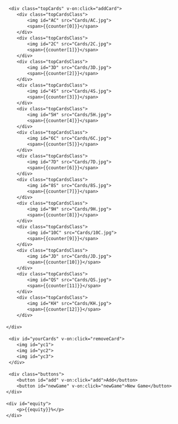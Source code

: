 <html>

<head>
    <meta name = "viewport" content = "width = device-width">
    <meta charset="utf-8">
    <link rel="stylesheet" href="style.css">
    <script src="https://unpkg.com/vue"></script>
</head>

<body>
  <div id="my-vue-app">

     <div class="topCards" v-on:click="addCard">
        <div class="topCardsClass">
            <img id="AC" src="Cards/AC.jpg">
            <span>{{counter[0]}}</span>
        </div>
        <div class="topCardsClass">
            <img id="2C" src="Cards/2C.jpg">
            <span>{{counter[1]}}</span>
        </div>
        <div class="topCardsClass">
            <img id="3D" src="Cards/3D.jpg">
            <span>{{counter[2]}}</span>
        </div>
        <div class="topCardsClass">
            <img id="4S" src="Cards/4S.jpg">
            <span>{{counter[3]}}</span>
        </div>
        <div class="topCardsClass">
            <img id="5H" src="Cards/5H.jpg">
            <span>{{counter[4]}}</span>
        </div>
        <div class="topCardsClass">
            <img id="6C" src="Cards/6C.jpg">
            <span>{{counter[5]}}</span>
        </div>
        <div class="topCardsClass">
            <img id="7D" src="Cards/7D.jpg">
            <span>{{counter[6]}}</span>
        </div>
        <div class="topCardsClass">
            <img id="8S" src="Cards/8S.jpg">
            <span>{{counter[7]}}</span>
        </div>
        <div class="topCardsClass">
            <img id="9H" src="Cards/9H.jpg">
            <span>{{counter[8]}}</span>
        </div>
        <div class="topCardsClass">
            <img id="10C" src="Cards/10C.jpg">
            <span>{{counter[9]}}</span>
        </div>
        <div class="topCardsClass">
            <img id="JD" src="Cards/JD.jpg">
            <span>{{counter[10]}}</span>
        </div>
        <div class="topCardsClass">
            <img id="QS" src="Cards/QS.jpg">
            <span>{{counter[11]}}</span>
        </div>
        <div class="topCardsClass">
            <img id="KH" src="Cards/KH.jpg">
            <span>{{counter[12]}}</span>
        </div>
        
    </div>

     <div id="yourCards" v-on:click="removeCard">
     	<img id="yc1">
     	<img id="yc2">
        <img id="yc3">
     </div>

     <div class="buttons">
        <button id="add" v-on:click="add">Add</button>
        <button id="newGame" v-on:click="newGame">New Game</button>
    </div>

    <div id="equity">
        <p>{{equity}}%</p>
    </div>

   </div>

</body>
<script src="vue.js"></script>
</html>
